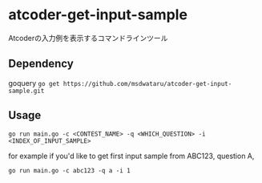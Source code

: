# atcoder-get-input-sample
Atcoderの入力例を表示するコマンドラインツール

## Dependency
goquery
```go get https://github.com/msdwataru/atcoder-get-input-sample.git```

## Usage
```go run main.go -c <CONTEST_NAME> -q <WHICH_QUESTION> -i <INDEX_OF_INPUT_SAMPLE>```

for example if you'd like to get first input sample from ABC123, question A,

```go run main.go -c abc123 -q a -i 1```
